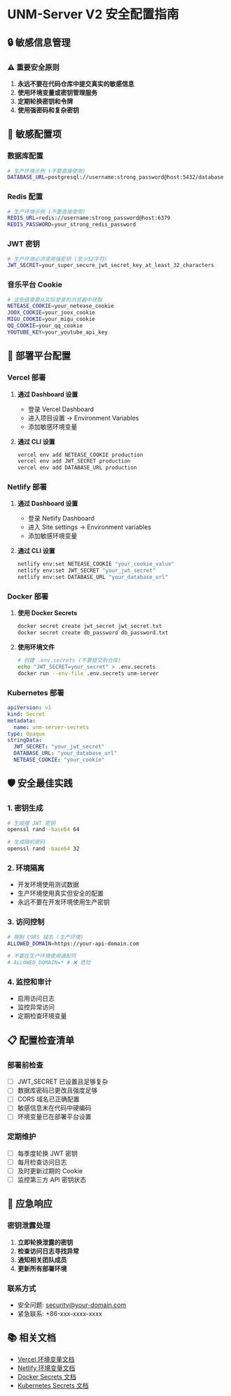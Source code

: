 # UNM-Server V2 安全配置指南

## 🔒 敏感信息管理

### ⚠️ 重要安全原则

1. **永远不要在代码仓库中提交真实的敏感信息**
2. **使用环境变量或密钥管理服务**
3. **定期轮换密钥和令牌**
4. **使用强密码和复杂密钥**

## 🔑 敏感配置项

### 数据库配置
```bash
# 生产环境示例 (不要直接使用)
DATABASE_URL=postgresql://username:strong_password@host:5432/database
```

### Redis 配置
```bash
# 生产环境示例 (不要直接使用)
REDIS_URL=redis://username:strong_password@host:6379
REDIS_PASSWORD=your_strong_redis_password
```

### JWT 密钥
```bash
# 生产环境必须使用强密钥 (至少32字符)
JWT_SECRET=your_super_secure_jwt_secret_key_at_least_32_characters
```

### 音乐平台 Cookie
```bash
# 这些值需要从实际登录的浏览器中获取
NETEASE_COOKIE=your_netease_cookie
JOOX_COOKIE=your_joox_cookie
MIGU_COOKIE=your_migu_cookie
QQ_COOKIE=your_qq_cookie
YOUTUBE_KEY=your_youtube_api_key
```

## 🚀 部署平台配置

### Vercel 部署

1. **通过 Dashboard 设置**
   - 登录 Vercel Dashboard
   - 进入项目设置 → Environment Variables
   - 添加敏感环境变量

2. **通过 CLI 设置**
   ```bash
   vercel env add NETEASE_COOKIE production
   vercel env add JWT_SECRET production
   vercel env add DATABASE_URL production
   ```

### Netlify 部署

1. **通过 Dashboard 设置**
   - 登录 Netlify Dashboard
   - 进入 Site settings → Environment variables
   - 添加敏感环境变量

2. **通过 CLI 设置**
   ```bash
   netlify env:set NETEASE_COOKIE "your_cookie_value"
   netlify env:set JWT_SECRET "your_jwt_secret"
   netlify env:set DATABASE_URL "your_database_url"
   ```

### Docker 部署

1. **使用 Docker Secrets**
   ```bash
   docker secret create jwt_secret jwt_secret.txt
   docker secret create db_password db_password.txt
   ```

2. **使用环境文件**
   ```bash
   # 创建 .env.secrets (不要提交到仓库)
   echo "JWT_SECRET=your_secret" > .env.secrets
   docker run --env-file .env.secrets unm-server
   ```

### Kubernetes 部署

```yaml
apiVersion: v1
kind: Secret
metadata:
  name: unm-server-secrets
type: Opaque
stringData:
  JWT_SECRET: "your_jwt_secret"
  DATABASE_URL: "your_database_url"
  NETEASE_COOKIE: "your_cookie"
```

## 🛡️ 安全最佳实践

### 1. 密钥生成
```bash
# 生成强 JWT 密钥
openssl rand -base64 64

# 生成随机密码
openssl rand -base64 32
```

### 2. 环境隔离
- 开发环境使用测试数据
- 生产环境使用真实但安全的配置
- 永远不要在开发环境使用生产密钥

### 3. 访问控制
```bash
# 限制 CORS 域名 (生产环境)
ALLOWED_DOMAIN=https://your-api-domain.com

# 不要在生产环境使用通配符
# ALLOWED_DOMAIN=* # ❌ 危险
```

### 4. 监控和审计
- 启用访问日志
- 监控异常访问
- 定期检查环境变量

## 📋 配置检查清单

### 部署前检查
- [ ] JWT_SECRET 已设置且足够复杂
- [ ] 数据库密码已更改且强度足够
- [ ] CORS 域名已正确配置
- [ ] 敏感信息未在代码中硬编码
- [ ] 环境变量已在部署平台设置

### 定期维护
- [ ] 每季度轮换 JWT 密钥
- [ ] 每月检查访问日志
- [ ] 及时更新过期的 Cookie
- [ ] 监控第三方 API 密钥状态

## 🚨 应急响应

### 密钥泄露处理
1. **立即轮换泄露的密钥**
2. **检查访问日志寻找异常**
3. **通知相关团队成员**
4. **更新所有部署环境**

### 联系方式
- 安全问题: security@your-domain.com
- 紧急联系: +86-xxx-xxxx-xxxx

## 📚 相关文档
- [Vercel 环境变量文档](https://vercel.com/docs/concepts/projects/environment-variables)
- [Netlify 环境变量文档](https://docs.netlify.com/configure-builds/environment-variables/)
- [Docker Secrets 文档](https://docs.docker.com/engine/swarm/secrets/)
- [Kubernetes Secrets 文档](https://kubernetes.io/docs/concepts/configuration/secret/)
